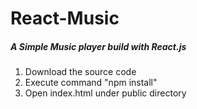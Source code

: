 # React-Music
##### A Simple Music player build with React.js

1) Download the source code <br/>
2) Execute command "npm install" <br/>
3) Open index.html under public directory <br/>
